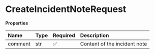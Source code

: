 # CreateIncidentNoteRequest

**Properties**

| Name    | Type | Required | Description                  |
| :------ | :--- | :------- | :--------------------------- |
| comment | str  | ✅       | Content of the incident note |

<!-- This file was generated by liblab | https://liblab.com/ -->
